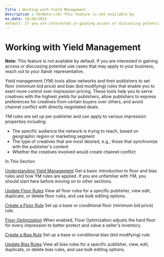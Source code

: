 ```yaml
---
Title : Working with Yield Management
Description : <b>Note:</b> This feature is not available by
ms.date: 10/28/2023
default. If you are interested in gaining access or discussing potential
---
```



# Working with Yield Management





<b>Note:</b> This feature is not available by
default. If you are interested in gaining access or discussing potential
use cases that may apply to your business, reach out to your
Xandr representative.



Yield management (YM) tools allow networks and their publishers to set
floor (minimum bid price) and bias (bid modifying) rules that enable you
to exert more control over impression pricing. These tools help you to
serve creatives with the highest yields for publishers, allow publishers
to express preferences for creatives from certain buyers over others,
and avoid channel conflict with directly negotiated deals.

YM rules are set up per publisher and can apply to various impression
properties including:

- The specific audience the network is trying to reach, based on
  geographic region or marketing segment
- The type of creatives that are most desired, e.g., those that
  synchronize with the publisher's content
- Whether the creatives involved would create channel conflict

In This Section

<a href="understanding-yield-management.md" class="xref">Understanding
Yield Management</a> Get a basic introduction to floor and bias rules
and how YM rules are applied. If you are unfamiliar with YM, you should
start here before moving on to other sections.

<a href="update-floor-rules.md" class="xref">Update Floor Rules</a>
View all floor rules for a specific publisher, view edit, duplicate, or
delete floor rules, and use bulk editing options.

<a href="create-a-floor-rule.md" class="xref">Create a Floor Rule</a>
Set up a base or conditional floor (minimum bid price) rule.

<a href="floor-optimization.md" class="xref"
title="You can enable floor optimization for any floor rule. When enabled, floor optimization adjusts the hard floor for every impression to better protect and value a seller&#39;s inventory.">Floor
Optimization</a> When enabled, Floor Optimization adjusts the hard floor
for every impression to better protect and value a seller's inventory.

<a href="create-a-bias-rule.md" class="xref">Create a Bias Rule</a>
Set up a base or conditional bias (bid modifying) rule.

<a href="update-bias-rules.md" class="xref">Update Bias Rules</a> View
all bias rules for a specific publisher, view, edit, duplicate, or
delete bias rules, and use bulk editing options.




